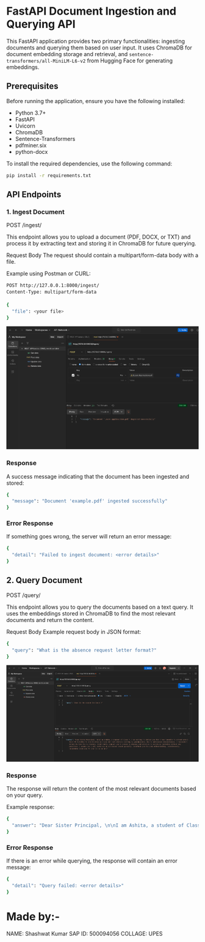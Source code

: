 # FastAPI Document Ingestion and Querying API

This FastAPI application provides two primary functionalities: ingesting documents and querying them based on user input. It uses ChromaDB for document embedding storage and retrieval, and `sentence-transformers/all-MiniLM-L6-v2` from Hugging Face for generating embeddings.

## Prerequisites

Before running the application, ensure you have the following installed:

- Python 3.7+
- FastAPI
- Uvicorn
- ChromaDB
- Sentence-Transformers
- pdfminer.six
- python-docx

To install the required dependencies, use the following command:

```bash
pip install -r requirements.txt

```

## API Endpoints
### 1. Ingest Document
POST /ingest/

This endpoint allows you to upload a document (PDF, DOCX, or TXT) and process it by extracting text and storing it in ChromaDB for future querying.

Request Body
The request should contain a multipart/form-data body with a file.

Example using Postman or CURL:

```bash
POST http://127.0.0.1:8000/ingest/
Content-Type: multipart/form-data

{
  "file": <your file>
}

```
<p align="center">
  <img src="Ingest.png">
</p>

### Response
A success message indicating that the document has been ingested and stored:


```bash
{
  "message": "Document 'example.pdf' ingested successfully"
}
```

### Error Response
If something goes wrong, the server will return an error message:

```bash
{
  "detail": "Failed to ingest document: <error details>"
}
```

## 2. Query Document
POST /query/

This endpoint allows you to query the documents based on a text query. It uses the embeddings stored in ChromaDB to find the most relevant documents and return the content.

Request Body
Example request body in JSON format:

```bash
{
  "query": "What is the absence request letter format?"
}
```

<p align="center">
  <img src="Query.png">
</p>

### Response
The response will return the content of the most relevant documents based on your query.

Example response:

```bash
{
  "answer": "Dear Sister Principal, \n\nI am Ashita, a student of Class 7..."
}
```

### Error Response
If there is an error while querying, the response will contain an error message:

```bash
{
  "detail": "Query failed: <error details>"
}
```
# Made by:-
NAME: Shashwat Kumar
SAP ID: 500094056
COLLAGE: UPES










